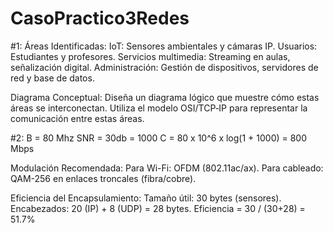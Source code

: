 # CasoPractico3Redes

#1: Áreas Identificadas:
IoT: Sensores ambientales y cámaras IP.
Usuarios: Estudiantes y profesores.
Servicios multimedia: Streaming en aulas, señalización digital.
Administración: Gestión de dispositivos, servidores de red y base de datos.

Diagrama Conceptual:
Diseña un diagrama lógico que muestre cómo estas áreas se interconectan.
Utiliza el modelo OSI/TCP‑IP para representar la comunicación entre estas áreas.

#2: 
B = 80 Mhz
SNR = 30db = 1000
C = 80 x 10^6 x log(1 + 1000) = 800 Mbps

Modulación Recomendada: 
Para Wi-Fi: OFDM (802.11ac/ax).
Para cableado: QAM-256 en enlaces troncales (fibra/cobre).

Eficiencia del Encapsulamiento: 
Tamaño útil: 30 bytes (sensores).
Encabezados: 20 (IP) + 8 (UDP) = 28 bytes.
Eficiencia = 30 / (30+28) = 51.7%

